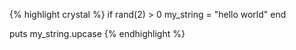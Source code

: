 {% highlight crystal %}
if rand(2) > 0
  my_string = "hello world"
end

puts my_string.upcase
{% endhighlight %}
